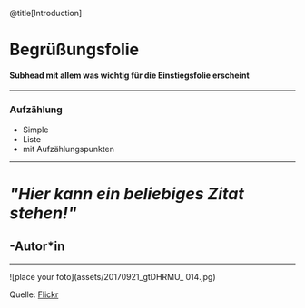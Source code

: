 @title[Introduction]



# Begrüßungsfolie

#### Subhead mit allem was wichtig für die Einstiegsfolie erscheint

---


              
### Aufzählung
     
* Simple 
* Liste
* mit Aufzählungspunkten

---
# *"Hier kann ein beliebiges Zitat stehen!"*
## -Autor*in

---

![place your foto](assets/20170921_gtDHRMU_ 014.jpg)


Quelle: [Flickr](https://www.flickr.com/photos/mainzed/37270741400/in/album-72157685904131882/)
